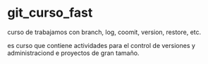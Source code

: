 # git_curso_fast
curso de trabajamos con  branch, log, coomit, version, restore, etc.

es curso que contiene actividades para el control de versiones y administraciond e proyectos de gran tamaño.
